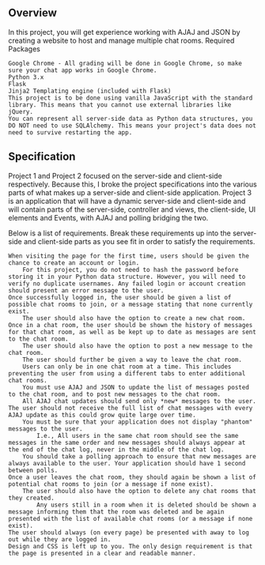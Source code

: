 ## Overview

In this project, you will get experience working with AJAJ and JSON by creating a website to host and manage multiple chat rooms.
Required Packages

    Google Chrome - All grading will be done in Google Chrome, so make sure your chat app works in Google Chrome.
    Python 3.x
    Flask
    Jinja2 Templating engine (included with Flask)
    This project is to be done using vanilla JavaScript with the standard library. This means that you cannot use external libraries like jQuery.
    You can represent all server-side data as Python data structures, you DO NOT need to use SQLAlchemy. This means your project's data does not need to survive restarting the app.

## Specification

Project 1 and Project 2 focused on the server-side and client-side respectively. Because this, I broke the project specifications into the various parts of what makes up a server-side and client-side application. Project 3 is an application that will have a dynamic server-side and client-side and will contain parts of the server-side, controller and views, the client-side, UI elements and Events, with AJAJ and polling bridging the two.

Below is a list of requirements. Break these requirements up into the server-side and client-side parts as you see fit in order to satisfy the requirements.

    When visiting the page for the first time, users should be given the chance to create an account or login.
        For this project, you do not need to hash the password before storing it in your Python data structure. However, you will need to verify no duplicate usernames. Any failed login or account creation should present an error message to the user.
    Once successfully logged in, the user should be given a list of possible chat rooms to join, or a message stating that none currently exist.
        The user should also have the option to create a new chat room.
    Once in a chat room, the user should be shown the history of messages for that chat room, as well as be kept up to date as messages are sent to the chat room.
        The user should also have the option to post a new message to the chat room.
        The user should further be given a way to leave the chat room.
        Users can only be in one chat room at a time. This includes preventing the user from using a different tabs to enter additional chat rooms.
        You must use AJAJ and JSON to update the list of messages posted to the chat room, and to post new messages to the chat room.
        All AJAJ chat updates should send only *new* messages to the user. The user should not receive the full list of chat messages with every AJAJ update as this could grow quite large over time.
        You must be sure that your application does not display "phantom" messages to the user.
            I.e., All users in the same chat room should see the same messages in the same order and new messages should always appear at the end of the chat log, never in the middle of the chat log.
        You should take a polling approach to ensure that new messages are always available to the user. Your application should have 1 second between polls.
    Once a user leaves the chat room, they should again be shown a list of potential chat rooms to join (or a message if none exist).
        The user should also have the option to delete any chat rooms that they created.
            Any users still in a room when it is deleted should be shown a message informing them that the room was deleted and be again presented with the list of available chat rooms (or a message if none exist).
    The user should always (on every page) be presented with away to log out while they are logged in.
    Design and CSS is left up to you. The only design requirement is that the page is presented in a clear and readable manner.
